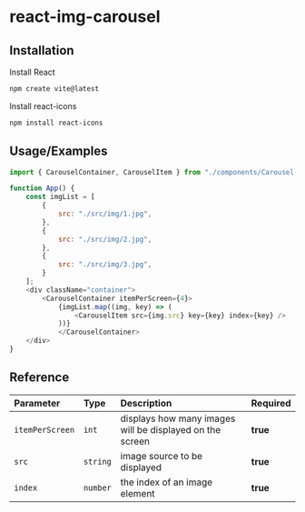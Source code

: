 # react-img-carousel


## Installation

Install React
```bash
npm create vite@latest
```

Install react-icons

```bash
npm install react-icons
```

## Usage/Examples

```javascript
import { CarouselContainer, CarouselItem } from "./components/Carousel-Img/ImgCarousel";

function App() {
    const imgList = [
		{
			src: "./src/img/1.jpg",
		},
		{
			src: "./src/img/2.jpg",
		},
		{
			src: "./src/img/3.jpg",
		}
	];
    <div className="container">
        <CarouselContainer itemPerScreen={4}>
            {imgList.map((img, key) => (
                <CarouselItem src={img.src} key={key} index={key} />
            ))}
		    </CarouselContainer>
    </div>
}
```


## Reference


| Parameter | Type     | Description | Required |
| :-------- | :------- | :----------- | :------ |
| `itemPerScreen` | `int` | displays how many images will be displayed on the screen | **true**
| `src` | `string` | image source to be displayed | **true**
| `index` | `number` | the index of an image element | **true**


